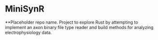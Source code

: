 # MiniSynR
**Placeholder repo name. Project to explore Rust by attempting to implement an axon binary file type reader and build methods for analyzing electrophysiology data.
